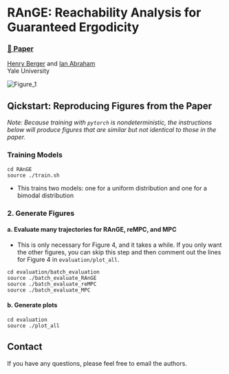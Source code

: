 # RAnGE: Reachability Analysis for Guaranteed Ergodicity
### [📄 Paper](https://arxiv.org/abs/2404.03186)<br>

[Henry Berger](mailto:henry.berger@yale.edu) and [Ian Abraham](mailto:ian.abraham@yale.edu)<br>
Yale University

![Figure_1](https://github.com/user-attachments/assets/a1d99304-d85a-4e9c-a6e4-3442a771183e)

## Qickstart: Reproducing Figures from the Paper

_Note: Because training with `pytorch` is nondeterministic, the instructions below will produce figures that are similar but not identical to those in the paper._

### Training Models

```
cd RAnGE
source ./train.sh
```
- This trains two models: one for a uniform distribution and one for a bimodal distribution

### 2. Generate Figures

#### a.  Evaluate many trajectories for RAnGE, reMPC, and MPC
- This is only necessary for Figure 4, and it takes a while. If you only want the other figures, you can skip this step and then comment out the lines for Figure 4 in `evaluation/plot_all`.
```
cd evaluation/batch_evaluation
source ./batch_evaluate_RAnGE
source ./batch_evaluate_reMPC
source ./batch_evaluate_MPC
```

#### b. Generate plots

```
cd evaluation
source ./plot_all
```

## Contact
If you have any questions, please feel free to email the authors.
